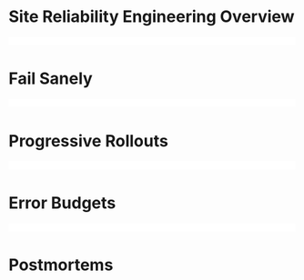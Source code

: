 # Site Reliability Engineering Overview

![](https://github.com/JonmarCorpuz/LetsLearn/blob/main/Assets/Whitespace.png)

# Fail Sanely

![](https://github.com/JonmarCorpuz/LetsLearn/blob/main/Assets/Whitespace.png)

# Progressive Rollouts

![](https://github.com/JonmarCorpuz/LetsLearn/blob/main/Assets/Whitespace.png)

# Error Budgets

![](https://github.com/JonmarCorpuz/LetsLearn/blob/main/Assets/Whitespace.png)

# Postmortems
